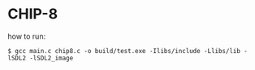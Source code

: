 # CHIP-8

how to run:

    $ gcc main.c chip8.c -o build/test.exe -Ilibs/include -Llibs/lib -lSDL2 -lSDL2_image